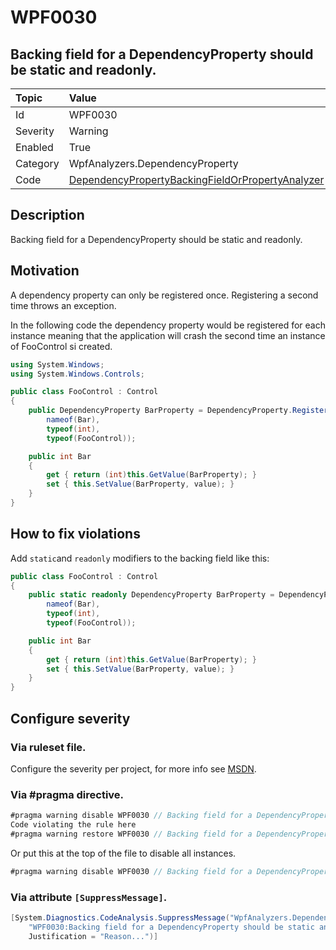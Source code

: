 # WPF0030
## Backing field for a DependencyProperty should be static and readonly.

| Topic    | Value
| :--      | :--
| Id       | WPF0030
| Severity | Warning
| Enabled  | True
| Category | WpfAnalyzers.DependencyProperty
| Code     | [DependencyPropertyBackingFieldOrPropertyAnalyzer]([DependencyPropertyBackingFieldOrPropertyAnalyzer](https://github.com/DotNetAnalyzers/WpfAnalyzers/blob/master/WpfAnalyzers/Analyzers/DependencyPropertyBackingFieldOrPropertyAnalyzer.cs))

## Description

Backing field for a DependencyProperty should be static and readonly.

## Motivation

A dependency property can only be registered once. Registering a second time throws an exception.

In the following code the dependency property would be registered for each instance meaning that the application will crash the second time an instance of FooControl si created.

```C#
using System.Windows;
using System.Windows.Controls;

public class FooControl : Control
{
    public DependencyProperty BarProperty = DependencyProperty.Register(
        nameof(Bar), 
        typeof(int), 
        typeof(FooControl));

    public int Bar
    {
        get { return (int)this.GetValue(BarProperty); }
        set { this.SetValue(BarProperty, value); }
    }
}
```

## How to fix violations

Add `static`and `readonly` modifiers to the backing field like this:

```C#
public class FooControl : Control
{
    public static readonly DependencyProperty BarProperty = DependencyProperty.Register(
        nameof(Bar), 
        typeof(int), 
        typeof(FooControl));

    public int Bar
    {
        get { return (int)this.GetValue(BarProperty); }
        set { this.SetValue(BarProperty, value); }
    }
}
```

<!-- start generated config severity -->
## Configure severity

### Via ruleset file.

Configure the severity per project, for more info see [MSDN](https://msdn.microsoft.com/en-us/library/dd264949.aspx).

### Via #pragma directive.
```C#
#pragma warning disable WPF0030 // Backing field for a DependencyProperty should be static and readonly.
Code violating the rule here
#pragma warning restore WPF0030 // Backing field for a DependencyProperty should be static and readonly.
```

Or put this at the top of the file to disable all instances.
```C#
#pragma warning disable WPF0030 // Backing field for a DependencyProperty should be static and readonly.
```

### Via attribute `[SuppressMessage]`.

```C#
[System.Diagnostics.CodeAnalysis.SuppressMessage("WpfAnalyzers.DependencyProperty", 
    "WPF0030:Backing field for a DependencyProperty should be static and readonly.", 
    Justification = "Reason...")]
```
<!-- end generated config severity -->